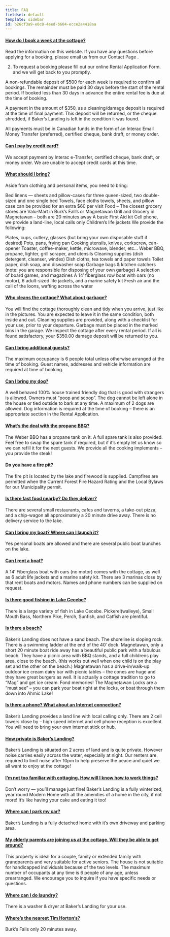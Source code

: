 ```yaml
---
title: FAQ
fieldset: default
template: sidebar
id: b26cf3a9-e0c8-4eed-b604-ecce2a4418aa
---
```

<div class="panel-group" id="accordion" role="tablist" aria-multiselectable="true">
    <div class="panel panel-default">
        <div class="panel-heading" role="tab" id="heading1">
            <h4 class="panel-title">
                <a class="collapsed" data-toggle="collapse" data-parent="#accordion" href="#collapse1" aria-expanded="false" aria-controls="collapse1">
                    How do I book a week at the cottage?
                </a>
            </h4>
        </div>
        <div id="collapse1" class="panel-collapse collapse" role="tabpanel" aria-labelledby="heading1">
            <div class="panel-body">
                <p>Read the information on this website. If you have any questions before applying for a booking, please email us from our Contact Page .

2. To request a booking please fill out our online Rental Application Form. and we will get back to you promptly.

A non-refundable deposit of $500 for each week is required to confirm all bookings. The remainder must be paid 30 days before the start of the rental period. If booked less than 30 days in advance the entire rental fee is due at the time of booking.

A payment in the amount of $350, as a cleaning/damage deposit is required at the time of final payment. This deposit will be returned, or the cheque shredded, if Baker’s Landing is left in the condition it was found.

All payments must be in Canadian funds in the form of an Interac Email Money Transfer (preferred), certified cheque, bank draft, or money order.</p>
            </div>
        </div>
    </div>
    <div class="panel panel-default">
        <div class="panel-heading" role="tab" id="heading2">
            <h4 class="panel-title">
                <a class="collapsed" data-toggle="collapse" data-parent="#accordion" href="#collapse2" aria-expanded="false" aria-controls="collapse2">
                    Can I pay by credit card?
                </a>
            </h4>
        </div>
        <div id="collapse2" class="panel-collapse collapse" role="tabpanel" aria-labelledby="heading2">
            <div class="panel-body">
                <p>We accept payment by Interac e-Transfer, certified cheque, bank draft, or money order. We are unable to accept credit cards at this time.</p>
            </div>
        </div>
    </div>
    <div class="panel panel-default">
        <div class="panel-heading" role="tab" id="heading3">
            <h4 class="panel-title">
                <a class="collapsed" data-toggle="collapse" data-parent="#accordion" href="#collapse3" aria-expanded="false" aria-controls="collapse3">
                    What should I bring?
                </a>
            </h4>
        </div>
        <div id="collapse3" class="panel-collapse collapse" role="tabpanel" aria-labelledby="heading3">
            <div class="panel-body">
                <p>Aside from clothing and personal items, you need to bring:

Bed linens — sheets and pillow-cases for three queen-sized, two double-sized and one single bed
Towels, face cloths
towels, sheets, and pillow case can be provided for an extra $60 per visit
Food – The closest grocery stores are Valu-Mart in Burk’s Fall’s or Magnetawan Grill and Grocery in Magnetawan – both are 20 minutes away
A basic First Aid kit
Cell phone, we provide a land-line, local calls only
Children’s life jackets
We provide the following:

Plates, cups, cutlery, glasses (but bring your own disposable stuff if desired)
Pots, pans, frying pan
Cooking utensils, knives, corkscrew, can-opener
Toaster, coffee-maker, kettle, microwave, blender, etc…
Weber BBQ, propane, lighter, grill scraper, and utensils
Cleaning supplies (dish detergent, cleanser, windex)
Dish cloths, tea towels and paper towels
Toilet paper, dish soap, and diswasher soap
Garbage bags & kitchen catchers (note: you are responsible for disposing of your own garbage)
A selection of board games, and magazines
A 14′ fiberglass row boat with oars (no motor), 6 adult-sized life jackets, and a marine safety kit
Fresh air and the call of the loons, wafting across the water</p>
            </div>
        </div>
    </div>
    <div class="panel panel-default">
        <div class="panel-heading" role="tab" id="heading4">
            <h4 class="panel-title">
                <a class="collapsed" data-toggle="collapse" data-parent="#accordion" href="#collapse4" aria-expanded="false" aria-controls="collapse4">
                    Who cleans the cottage? What about garbage?
                </a>
            </h4>
        </div>
        <div id="collapse4" class="panel-collapse collapse" role="tabpanel" aria-labelledby="heading4">
            <div class="panel-body">
                <p>You will find the cottage thoroughly clean and tidy when you arrive, just like in the pictures. You are expected to leave it in the same condition, both inside and out. Cleaning supplies are provided, along with a checklist for your use, prior to your departure. Garbage must be placed in the marked bins in the garage. We inspect the cottage after every rental period. If all is found satisfactory, your $350.00 damage deposit will be returned to you.

</p>
            </div>
        </div>
    </div>
    <div class="panel panel-default">
        <div class="panel-heading" role="tab" id="heading5">
            <h4 class="panel-title">
                <a class="collapsed" data-toggle="collapse" data-parent="#accordion" href="#collapse5" aria-expanded="false" aria-controls="collapse5">
                    Can I bring additional guests?
                </a>
            </h4>
        </div>
        <div id="collapse5" class="panel-collapse collapse" role="tabpanel" aria-labelledby="heading5">
            <div class="panel-body">
                <p>The maximum occupancy is 6 people total unless otherwise arranged at the time of booking. Guest names, addresses and vehicle information are required at time of booking.</p>
            </div>
        </div>
    </div>
    <div class="panel panel-default">
        <div class="panel-heading" role="tab" id="heading6">
            <h4 class="panel-title">
                <a class="collapsed" data-toggle="collapse" data-parent="#accordion" href="#collapse6" aria-expanded="false" aria-controls="collapse6">
                    Can I bring my dog?
                </a>
            </h4>
        </div>
        <div id="collapse6" class="panel-collapse collapse" role="tabpanel" aria-labelledby="heading6">
            <div class="panel-body">
                <p>A well behaved 100% house trained friendly dog that is good with strangers is allowed. Owners must “poop and scoop”. The dog cannot be left alone in the house or tied outside to bark at any time. A maximum of 2 dogs are allowed. Dog information is required at the time of booking – there is an appropriate section in the Rental Application.</p>
            </div>
        </div>
    </div>
    <div class="panel panel-default">
        <div class="panel-heading" role="tab" id="heading7">
            <h4 class="panel-title">
                <a class="collapsed" data-toggle="collapse" data-parent="#accordion" href="#collapse7" aria-expanded="false" aria-controls="collapse7">
                    What’s the deal with the propane BBQ?
                </a>
            </h4>
        </div>
        <div id="collapse7" class="panel-collapse collapse" role="tabpanel" aria-labelledby="heading7">
            <div class="panel-body">
                <p>The Weber BBQ has a propane tank on it. A full spare tank is also provided. Feel free to swap the spare tank if required, but if it’s empty let us know so we can refill it for the next guests. We provide all the cooking implements – you provide the steak!</p>
            </div>
        </div>
    </div>
    <div class="panel panel-default">
        <div class="panel-heading" role="tab" id="heading8">
            <h4 class="panel-title">
                <a class="collapsed" data-toggle="collapse" data-parent="#accordion" href="#collapse8" aria-expanded="false" aria-controls="collapse8">
                    Do you have a fire pit?
                </a>
            </h4>
        </div>
        <div id="collapse8" class="panel-collapse collapse" role="tabpanel" aria-labelledby="heading8">
            <div class="panel-body">
                <p>The fire pit is located by the lake and firewood is supplied.
Campfires are permitted when the Current Forest Fire Hazard Rating and the Local Bylaws for our Municipality permit.</p>
            </div>
        </div>
    </div>
    <div class="panel panel-default">
        <div class="panel-heading" role="tab" id="heading9">
            <h4 class="panel-title">
                <a class="collapsed" data-toggle="collapse" data-parent="#accordion" href="#collapse9" aria-expanded="false" aria-controls="collapse9">
                    Is there fast food nearby? Do they deliver?
                </a>
            </h4>
        </div>
        <div id="collapse9" class="panel-collapse collapse" role="tabpanel" aria-labelledby="heading9">
            <div class="panel-body">
                <p>There are several small restaurants, cafes and taverns, a take-out pizza, and a chip-wagon all approximately a 20 minute drive away. There is no delivery service to the lake.</p>
            </div>
        </div>
    </div>
    <div class="panel panel-default">
        <div class="panel-heading" role="tab" id="heading10">
            <h4 class="panel-title">
                <a class="collapsed" data-toggle="collapse" data-parent="#accordion" href="#collapse10" aria-expanded="false" aria-controls="collapse10">
                    Can I bring my boat? Where can I launch it?
                </a>
            </h4>
        </div>
        <div id="collapse10" class="panel-collapse collapse" role="tabpanel" aria-labelledby="heading10">
            <div class="panel-body">
                <p>Yes personal boats are allowed and there are several public boat launches on the lake.</p>
            </div>
        </div>
    </div>
    <div class="panel panel-default">
        <div class="panel-heading" role="tab" id="heading11">
            <h4 class="panel-title">
                <a class="collapsed" data-toggle="collapse" data-parent="#accordion" href="#collapse11" aria-expanded="false" aria-controls="collapse11">
                    Can I rent a boat?
                </a>
            </h4>
        </div>
        <div id="collapse11" class="panel-collapse collapse" role="tabpanel" aria-labelledby="heading11">
            <div class="panel-body">
                <p>A 14′ Fiberglass boat with oars (no motor) comes with the cottage, as well as 6 adult life jackets and a marine safety kit. There are 3 marinas close by that rent boats and motors. Names and phone numbers can be supplied on request.</p>
            </div>
        </div>
    </div>
    <div class="panel panel-default">
        <div class="panel-heading" role="tab" id="heading12">
            <h4 class="panel-title">
                <a class="collapsed" data-toggle="collapse" data-parent="#accordion" href="#collapse12" aria-expanded="false" aria-controls="collapse12">
                    Is there good fishing in Lake Cecebe?
                </a>
            </h4>
        </div>
        <div id="collapse12" class="panel-collapse collapse" role="tabpanel" aria-labelledby="heading12">
            <div class="panel-body">
                <p>There is a large variety of fish in Lake Cecebe. Pickerel(walleye), Small Mouth Bass, Northern Pike, Perch, Sunfish, and Catfish are plentiful.</p>
            </div>
        </div>
    </div>
    <div class="panel panel-default">
        <div class="panel-heading" role="tab" id="heading13">
            <h4 class="panel-title">
                <a class="collapsed" data-toggle="collapse" data-parent="#accordion" href="#collapse13" aria-expanded="false" aria-controls="collapse13">
                    Is there a beach?
                </a>
            </h4>
        </div>
        <div id="collapse13" class="panel-collapse collapse" role="tabpanel" aria-labelledby="heading13">
            <div class="panel-body">
                <p>Baker’s Landing does not have a sand beach. The shoreline is sloping rock. There is a swimming ladder at the end of the 40′ dock. Magnetawan, only a short 20 minute boat ride away has a beautiful public park with a fabulous beach. They have a picnic area with BBQ stands, and a full childrens play area, close to the beach. (this works out well when one child is on the play set and the other on the beach.) Magnetawan has a drive-in/walk-up outdoor ice cream dairy bar with picnic tables – the cones are huge and they have great burgers as well. It is actually a cottage tradition to go to “Mag” and get ice cream. Fond memories! The Magnetawan Locks are a “must see” – you can park your boat right at the locks, or boat through them down into Ahmic Lake!</p>
            </div>
        </div>
    </div>
    <div class="panel panel-default">
        <div class="panel-heading" role="tab" id="heading14">
            <h4 class="panel-title">
                <a class="collapsed" data-toggle="collapse" data-parent="#accordion" href="#collapse14" aria-expanded="false" aria-controls="collapse14">
                    Is there a phone? What about an Internet connection?
                </a>
            </h4>
        </div>
        <div id="collapse14" class="panel-collapse collapse" role="tabpanel" aria-labelledby="heading14">
            <div class="panel-body">
                <p>Baker’s Landing provides a land line with local calling only. There are 2 cell towers close by – high speed internet and cell phone reception is excellent. You will need to bring your own internet stick or hub.</p>
            </div>
        </div>
    </div>
    <div class="panel panel-default">
        <div class="panel-heading" role="tab" id="heading15">
            <h4 class="panel-title">
                <a class="collapsed" data-toggle="collapse" data-parent="#accordion" href="#collapse15" aria-expanded="false" aria-controls="collapse15">
                    How private is Baker’s Landing?
                </a>
            </h4>
        </div>
        <div id="collapse15" class="panel-collapse collapse" role="tabpanel" aria-labelledby="heading15">
            <div class="panel-body">
                <p>Baker’s Landing is situated on 2 acres of land and is quite private. However noise carries easily across the water, especially at night. Our renters are required to limit noise after 10pm to help preserve the peace and quiet we all want to enjoy at the cottage!</p>
            </div>
        </div>
    </div>
    <div class="panel panel-default">
        <div class="panel-heading" role="tab" id="heading16">
            <h4 class="panel-title">
                <a class="collapsed" data-toggle="collapse" data-parent="#accordion" href="#collapse16" aria-expanded="false" aria-controls="collapse16">
                    I’m not too familiar with cottaging. How will I know how to work things?
                </a>
            </h4>
        </div>
        <div id="collapse16" class="panel-collapse collapse" role="tabpanel" aria-labelledby="heading16">
            <div class="panel-body">
                <p>Don’t worry — you’ll manage just fine! Baker’s Landing is a fully winterized, year round Modern Home with all the amenities of a home in the city, if not more! It’s like having your cake and eating it too!</p>
            </div>
        </div>
    </div>
    <div class="panel panel-default">
        <div class="panel-heading" role="tab" id="heading17">
            <h4 class="panel-title">
                <a class="collapsed" data-toggle="collapse" data-parent="#accordion" href="#collapse17" aria-expanded="false" aria-controls="collapse17">
                    Where can I park my car?
                </a>
            </h4>
        </div>
        <div id="collapse17" class="panel-collapse collapse" role="tabpanel" aria-labelledby="heading17">
            <div class="panel-body">
                <p>Baker’s Landing is a fully detached home with it’s own driveway and parking area.</p>
            </div>
        </div>
    </div>
    <div class="panel panel-default">
        <div class="panel-heading" role="tab" id="heading18">
            <h4 class="panel-title">
                <a class="collapsed" data-toggle="collapse" data-parent="#accordion" href="#collapse18" aria-expanded="false" aria-controls="collapse18">
                    My elderly parents are joining us at the cottage. Will they be able to get around?
                </a>
            </h4>
        </div>
        <div id="collapse18" class="panel-collapse collapse" role="tabpanel" aria-labelledby="heading18">
            <div class="panel-body">
                <p>This property is ideal for a couple, family or extended family with grandparents and very suitable for active seniors. The house is not suitable for handicapped individuals because of the two levels. The maximum number of occupants at any time is 6 people of any age, unless prearranged. We encourage you to inquire if you have specific needs or questions.</p>
            </div>
        </div>
    </div>
    <div class="panel panel-default">
        <div class="panel-heading" role="tab" id="heading19">
            <h4 class="panel-title">
                <a class="collapsed" data-toggle="collapse" data-parent="#accordion" href="#collapse19" aria-expanded="false" aria-controls="collapse19">
                    Where can I do laundry?
                </a>
            </h4>
        </div>
        <div id="collapse19" class="panel-collapse collapse" role="tabpanel" aria-labelledby="heading19">
            <div class="panel-body">
                <p>There is a washer & dryer at Baker’s Landing for your use.</p>
            </div>
        </div>
    </div>
    <div class="panel panel-default">
        <div class="panel-heading" role="tab" id="heading20">
            <h4 class="panel-title">
                <a class="collapsed" data-toggle="collapse" data-parent="#accordion" href="#collapse20" aria-expanded="false" aria-controls="collapse20">
                    Where’s the nearest Tim Horton’s?
                </a>
            </h4>
        </div>
        <div id="collapse20" class="panel-collapse collapse" role="tabpanel" aria-labelledby="heading20">
            <div class="panel-body">
                <p>Burk’s Falls only 20 minutes away.</p>
            </div>
        </div>
    </div>
</div>
